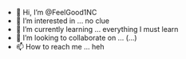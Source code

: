 - 👋 Hi, I’m @FeelGood1NC
- 👀 I’m interested in ... no clue
- 🌱 I’m currently learning ... everything I must learn
- 💞️ I’m looking to collaborate on ... (...)
- 📫 How to reach me ... heh

<!---
FeelGood1NC/FeelGood1NC is a ✨ special ✨ repository because its `README.md` (this file) appears on your GitHub profile.
You can click the Preview link to take a look at your changes.
--->
